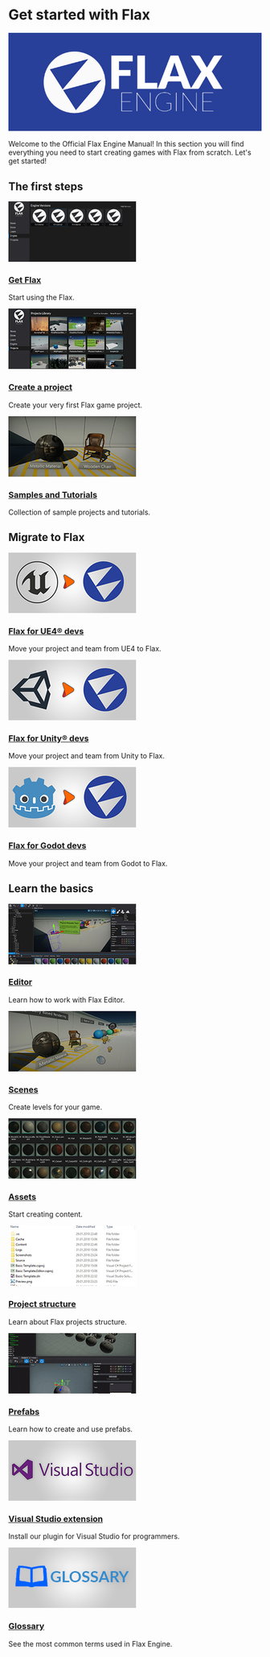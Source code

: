 # Get started with Flax

![Flax Engine Logo](media/flax-title.jpg)

Welcome to the Official Flax Engine Manual! In this section you will find everything you need to start creating games with Flax from scratch. Let's get started!

## The first steps

<div class="frontpage">

<div class="frontpage-section">
<a href="get-flax.md"><img src="media/get-flax-icon.jpg"></a>
<h3><a href="get-flax.md">Get Flax</a></h3>
<p>Start using the Flax.</p>
</div>

<div class="frontpage-section">
<a href="create-a-project.md"><img src="media/create-a-project-icon.jpg"></a>
<h3><a href="create-a-project.md">Create a project</a></h3>
<p>Create your very first Flax game project.</p>
</div>

<div class="frontpage-section">
<a href="../samples-tutorials/index.md"><img src="../samples-tutorials/media/icon.jpg"></a>
<h3><a href="../samples-tutorials/index.md">Samples and Tutorials</a></h3>
<p>Collection of sample projects and tutorials.</p>
</div>

</div>

## Migrate to Flax

<div class="frontpage">

<div class="frontpage-section">
<a href="flax-for-ue4-devs/index.md"><img src="flax-for-ue4-devs/media/icon.jpg"></a>
<h3><a href="flax-for-ue4-devs/index.md">Flax for UE4® devs</a></h3>
<p>Move your project and team from UE4 to Flax.</p>
</div>

<div class="frontpage-section">
<a href="flax-for-unity-devs/index.md"><img src="flax-for-unity-devs/media/icon.jpg"></a>
<h3><a href="flax-for-unity-devs/index.md">Flax for Unity® devs</a></h3>
<p>Move your project and team from Unity to Flax.</p>
</div>

<div class="frontpage-section">
<a href="flax-for-godot-devs/index.md"><img src="flax-for-godot-devs/media/icon.jpg"></a>
<h3><a href="flax-for-godot-devs/index.md">Flax for Godot devs</a></h3>
<p>Move your project and team from Godot to Flax.</p>
</div>

</div>

## Learn the basics

<div class="frontpage">

<div class="frontpage-section">
<a href="editor.md"><img src="../editor/media/icon.jpg"></a>
<h3><a href="editor.md">Editor</a></h3>
<p>Learn how to work with Flax Editor.</p>
</div>

<div class="frontpage-section">
<a href="scenes/index.md"><img src="scenes/media/icon.jpg"></a>
<h3><a href="scenes/index.md">Scenes</a></h3>
<p>Create levels for your game.</p>
</div>

<div class="frontpage-section">
<a href="assets/index.md"><img src="assets/media/icon.jpg"></a>
<h3><a href="assets/index.md">Assets</a></h3>
<p>Start creating content.</p>
</div>

<div class="frontpage-section">
<a href="project-structure.md"><img src="media/project-structure-icon.jpg"></a>
<h3><a href="project-structure.md">Project structure</a></h3>
<p>Learn about Flax projects structure.</p>
</div>

<div class="frontpage-section">
<a href="prefabs/index.md"><img src="prefabs/media/icon.jpg"></a>
<h3><a href="prefabs/index.md">Prefabs</a></h3>
<p>Learn how to create and use prefabs.</p>
</div>

<div class="frontpage-section">
<a href="vs-extension.md"><img src="media/vs-icon.jpg"></a>
<h3><a href="vs-extension.md">Visual Studio extension</a></h3>
<p>Install our plugin for Visual Studio for programmers.</p>
</div>

<div class="frontpage-section">
<a href="glossary.md"><img src="media/glossary-icon.jpg"></a>
<h3><a href="glossary.md">Glossary</a></h3>
<p>See the most common terms used in Flax Engine.</p>
</div>

</div>

